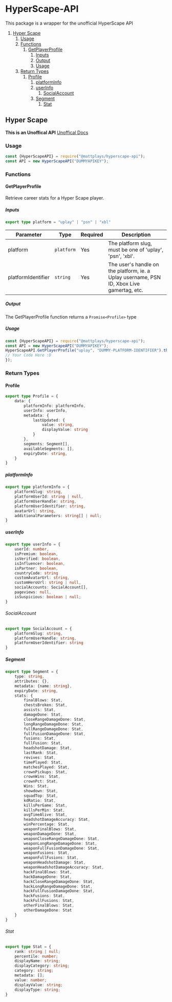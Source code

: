 # HyperScape-API
 This package is a wrapper for the unofficial HyperScape API

1. [Hyper Scape](#hyperscape)
    1. [Usage](#hyperscape-usage)
    2. [Functions](#hyperscape-functions)
        1. [GetPlayerProfile](#hyperscape-getplayerprofile)
            1. [Inputs](#hyperscape-getplayerprofile-inputs)
            2. [Output](#hyperscape-getplayerprofile-output)
            3. [Usage](#hyperscape-getplayerprofile-usage)
    3. [Return Types](#hyperscape-returntypes)
        1. [Profile](#hyperscape-returntypes-profile)
            1. [platformInfo](#hyperscape-returntypes-profile-platforminfo)
            2. [userInfo](#hyperscape-returntypes-profile-userinfo)
                1. [SocialAccount](#hyperscape-returntypes-profile-userinfo-socialaccount)
            3. [Segment](#hyperscape-returntypes-profile-segment)
                1. [Stat](#hyperscape-returntypes-profile-segment-stat)


## Hyper Scape <a id="hyperscape">
**This is an Unoffical API** [Unoffical Docs](https://tracker.gg/developers/docs/titles/hyper-scape)
### Usage <a id="hyperscape-usage">
```javascript
const {HyperScapeAPI} = require("@mattplays/hyperscape-api");
const API = new HyperScapeAPI("DUMMYAPIKEY");
```
### Functions <a id="hyperscape-functions">
#### GetPlayerProfile <a id="hyperscape-getplayerprofile">
Retrieve career stats for a Hyper Scape player.
##### Inputs <a id="hyperscape-getplayerprofile-inputs">
```typescript
export type platform = "uplay" | "psn" | "xbl"
```
| Parameter  | Type | Required | Description |
| ------------- | ------------- | ------------- | ------------- |
| platform  | `platform`  | Yes |The platform slug, must be one of 'uplay', 'psn', 'xbl'. |
| platformIdentifier | `string` | Yes | The user's handle on the platform, ie. a Uplay username, PSN ID, Xbox Live gamertag, etc. |

##### Output <a id="hyperscape-getplayerprofile-output">
The GetPlayerProfile function returns a `Promise<Profile>` type
##### Usage <a id="hyperscape-getplayerprofile-usage">
```javascript
const {HyperScapeAPI} = require("@mattplays/hyperscape-api");
const API = new HyperScapeAPI("DUMMYAPIKEY");
HyperScapeAPI.GetPlayerProfile("uplay", "DUMMY-PLATFORM-IDENTIFIER").then((data) => {
// Your Code Here :D
});
```
### Return Types <a id="hyperscape-returntypes">
#### Profile <a id="hyperscape-returntypes-profile">
```typescript
export type Profile = {
    data: {
        platformInfo: platformInfo,
        userInfo: userInfo,
        metadata: {
            lastUpdated: {
                value: string,
                displayValue: string
            }
        },
        segments: Segment[],
        availableSegments: [],
        expiryDate: string,
    }
}
```
##### platformInfo <a id="hyperscape-returntypes-profile-platforminfo">
```typescript
export type platformInfo = {
    platformSlug: string,
    platformUserId: string | null,
    platformUserHandle: string,
    platformUserIdentifier: string,
    avatarUrl: string,
    additionalParameters: string[] | null;
}
```
##### userInfo <a id="hyperscape-returntypes-profile-userinfo">
```typescript
export type userInfo = {
    userId: number,
    isPremium: boolean,
    isVerified: boolean,
    isInfluencer: boolean,
    isPartner: boolean,
    countryCode: string
    customAvatarUrl: string,
    customHeroUrl: string | null,
    socialAccounts: SocialAccount[],
    pageviews: null,
    isSuspicious: boolean | null;
}
```
###### SocialAccount <a id="hyperscape-returntypes-profile-userinfo-socialaccount">
```typescript
export type SocialAccount = {
    platformSlug: string,
    platformUserHandle: string,
    platformUserIdentifier: string
}
```
##### Segment <a id="hyperscape-returntypes-profile-segment">
```typescript
export type Segment = {
    type: string,
    attributes: {},
    metadata: {name: string},
    expiryDate: string,
    stats: {
        finalBlows: Stat,
        chestsBroken: Stat,
        assists: Stat,
        damageDone: Stat,
        closeRangeDamageDone: Stat,
        longRangeDamageDone: Stat,
        fullRangeDamageDone: Stat,
        fullFusionDamageDone: Stat,
        fusions: Stat,
        fullFusion: Stat,
        headshotDamage: Stat,
        lastRank: Stat,
        revives: Stat,
        timePlayed: Stat,
        matchesPlayed: Stat,
        crownPickups: Stat,
        crownWins: Stat,
        crownPct: Stat,
        Wins: Stat,
        showdown: Stat,
        squadTop: Stat,
        kdRatio: Stat,
        killsPerGame: Stat,
        killsPerMin: Stat,
        avgTimeAlive: Stat,
        headshotDamageAccuracy: Stat,
        winPercentage: Stat,
        weaponFinalBlows: Stat,
        weaponDamageDone: Stat,
        weaponCloseRangeDamageDone: Stat,
        weaponLongRangeDamageDone: Stat,
        weaponFullFusionDamageDone: Stat,
        weaponFusions: Stat,
        weaponFullFusions: Stat,
        weaponHeadshotDamage: Stat,
        weaponHeadshotDamageAccuracy: Stat,
        hackFinalBlows: Stat,
        hackDamageDone: Stat,
        hackCloseRangeDamageDone: Stat,
        hackLongRangeDamageDone: Stat,
        hackFullFusionDamageDone: Stat,
        hackFusions: Stat,
        hackFullFusions: Stat,
        otherFinalBlows: Stat,
        otherDamageDone: Stat
    }
}
```
###### Stat <a id="hyperscape-returntypes-profile-segment-stat">
```typescript
export type Stat = {
    rank: string | null;
    percentile: number;
    displayName: string;
    displayCategory: string;
    category: string;
    metadata: [];
    value: number;
    displayValue: string;
    displayType: string;
}
```
